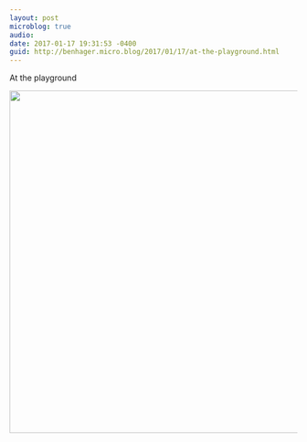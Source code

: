 ```yaml
---
layout: post
microblog: true
audio: 
date: 2017-01-17 19:31:53 -0400
guid: http://benhager.micro.blog/2017/01/17/at-the-playground.html
---
```

At the playground

<img src="http://hager.blog/uploads/2017/a6917d6fbc.jpg" width="600" height="600" />
